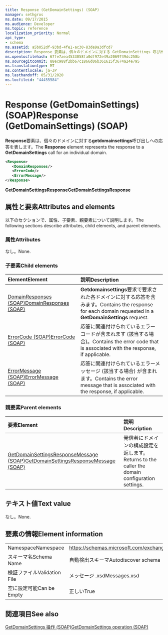 ```yaml
---
title: Response (GetDomainSettings) (SOAP)
manager: sethgros
ms.date: 09/17/2015
ms.audience: Developer
ms.topic: reference
localization_priority: Normal
api_type:
- schema
ms.assetid: a5b052df-93bd-4fe1-ac30-83de9a3dfcd7
description: Response 要素は、個々のドメインに対する GetDomainSettings 呼び出しへの応答を表します。
ms.openlocfilehash: 67fe7aea4533058fa0df972e49a2069749dc258b
ms.sourcegitcommit: 88ec988f2bb67c1866d06b361615f3674a24e795
ms.translationtype: MT
ms.contentlocale: ja-JP
ms.lasthandoff: 05/31/2020
ms.locfileid: "44455584"
---
```

# <a name="response-getdomainsettings-soap"></a><span data-ttu-id="92dbe-103">Response (GetDomainSettings) (SOAP)</span><span class="sxs-lookup"><span data-stu-id="92dbe-103">Response (GetDomainSettings) (SOAP)</span></span>

<span data-ttu-id="92dbe-104">**Response**要素は、個々のドメインに対する**getdomainsettings**呼び出しへの応答を表します。</span><span class="sxs-lookup"><span data-stu-id="92dbe-104">The **Response** element represents the response to a **GetDomainSettings** call for an individual domain.</span></span> 
  
```XML
<Response>
   <DomainResponses/>
   <ErrorCode/>
   <ErrorMessage/>
</Response>
```

 <span data-ttu-id="92dbe-105">**GetDomainSettingsResponse**</span><span class="sxs-lookup"><span data-stu-id="92dbe-105">**GetDomainSettingsResponse**</span></span>
## <a name="attributes-and-elements"></a><span data-ttu-id="92dbe-106">属性と要素</span><span class="sxs-lookup"><span data-stu-id="92dbe-106">Attributes and elements</span></span>

<span data-ttu-id="92dbe-107">以下のセクションで、属性、子要素、親要素について説明します。</span><span class="sxs-lookup"><span data-stu-id="92dbe-107">The following sections describe attributes, child elements, and parent elements.</span></span>
  
### <a name="attributes"></a><span data-ttu-id="92dbe-108">属性</span><span class="sxs-lookup"><span data-stu-id="92dbe-108">Attributes</span></span>

<span data-ttu-id="92dbe-109">なし。</span><span class="sxs-lookup"><span data-stu-id="92dbe-109">None.</span></span>
  
### <a name="child-elements"></a><span data-ttu-id="92dbe-110">子要素</span><span class="sxs-lookup"><span data-stu-id="92dbe-110">Child elements</span></span>

|<span data-ttu-id="92dbe-111">**Element**</span><span class="sxs-lookup"><span data-stu-id="92dbe-111">**Element**</span></span>|<span data-ttu-id="92dbe-112">**説明**</span><span class="sxs-lookup"><span data-stu-id="92dbe-112">**Description**</span></span>|
|:-----|:-----|
|[<span data-ttu-id="92dbe-113">DomainResponses (SOAP)</span><span class="sxs-lookup"><span data-stu-id="92dbe-113">DomainResponses (SOAP)</span></span>](domainresponses-soap.md) <br/> |<span data-ttu-id="92dbe-114">**Getdomainsettings**要求で要求された各ドメインに対する応答を含みます。</span><span class="sxs-lookup"><span data-stu-id="92dbe-114">Contains the response for each domain requested in a **GetDomainSettings** request.</span></span>  <br/> |
|[<span data-ttu-id="92dbe-115">ErrorCode (SOAP)</span><span class="sxs-lookup"><span data-stu-id="92dbe-115">ErrorCode (SOAP)</span></span>](errorcode-soap.md) <br/> |<span data-ttu-id="92dbe-116">応答に関連付けられているエラーコードが含まれます (該当する場合)。</span><span class="sxs-lookup"><span data-stu-id="92dbe-116">Contains the error code that is associated with the response, if applicable.</span></span>  <br/> |
|[<span data-ttu-id="92dbe-117">ErrorMessage (SOAP)</span><span class="sxs-lookup"><span data-stu-id="92dbe-117">ErrorMessage (SOAP)</span></span>](errormessage-soap.md) <br/> |<span data-ttu-id="92dbe-118">応答に関連付けられているエラーメッセージ (該当する場合) が含まれます。</span><span class="sxs-lookup"><span data-stu-id="92dbe-118">Contains the error message that is associated with the response, if applicable.</span></span>  <br/> |
   
### <a name="parent-elements"></a><span data-ttu-id="92dbe-119">親要素</span><span class="sxs-lookup"><span data-stu-id="92dbe-119">Parent elements</span></span>

|<span data-ttu-id="92dbe-120">**要素**</span><span class="sxs-lookup"><span data-stu-id="92dbe-120">**Element**</span></span>|<span data-ttu-id="92dbe-121">**説明**</span><span class="sxs-lookup"><span data-stu-id="92dbe-121">**Description**</span></span>|
|:-----|:-----|
|[<span data-ttu-id="92dbe-122">GetDomainSettingsResponseMessage (SOAP)</span><span class="sxs-lookup"><span data-stu-id="92dbe-122">GetDomainSettingsResponseMessage (SOAP)</span></span>](getdomainsettingsresponsemessage-soap.md) <br/> |<span data-ttu-id="92dbe-123">発信者にドメインの構成設定を返します。</span><span class="sxs-lookup"><span data-stu-id="92dbe-123">Returns to the caller the domain configuration settings.</span></span>  <br/> |
   
## <a name="text-value"></a><span data-ttu-id="92dbe-124">テキスト値</span><span class="sxs-lookup"><span data-stu-id="92dbe-124">Text value</span></span>

<span data-ttu-id="92dbe-125">なし。</span><span class="sxs-lookup"><span data-stu-id="92dbe-125">None.</span></span>
  
## <a name="element-information"></a><span data-ttu-id="92dbe-126">要素の情報</span><span class="sxs-lookup"><span data-stu-id="92dbe-126">Element information</span></span>

|||
|:-----|:-----|
|<span data-ttu-id="92dbe-127">Namespace</span><span class="sxs-lookup"><span data-stu-id="92dbe-127">Namespace</span></span>  <br/> |https://schemas.microsoft.com/exchange/2010/Autodiscover  <br/> |
|<span data-ttu-id="92dbe-128">スキーマ名</span><span class="sxs-lookup"><span data-stu-id="92dbe-128">Schema Name</span></span>  <br/> |<span data-ttu-id="92dbe-129">自動検出スキーマ</span><span class="sxs-lookup"><span data-stu-id="92dbe-129">Autodiscover schema</span></span>  <br/> |
|<span data-ttu-id="92dbe-130">検証ファイル</span><span class="sxs-lookup"><span data-stu-id="92dbe-130">Validation File</span></span>  <br/> |<span data-ttu-id="92dbe-131">メッセージ .xsd</span><span class="sxs-lookup"><span data-stu-id="92dbe-131">Messages.xsd</span></span>  <br/> |
|<span data-ttu-id="92dbe-132">空に設定可能</span><span class="sxs-lookup"><span data-stu-id="92dbe-132">Can be Empty</span></span>  <br/> |<span data-ttu-id="92dbe-133">正しい</span><span class="sxs-lookup"><span data-stu-id="92dbe-133">True</span></span>  <br/> |
   
## <a name="see-also"></a><span data-ttu-id="92dbe-134">関連項目</span><span class="sxs-lookup"><span data-stu-id="92dbe-134">See also</span></span>



[<span data-ttu-id="92dbe-135">GetDomainSettings 操作 (SOAP)</span><span class="sxs-lookup"><span data-stu-id="92dbe-135">GetDomainSettings operation (SOAP)</span></span>](getdomainsettings-operation-soap.md)

